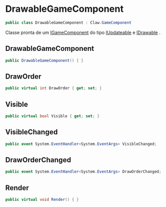 # DrawableGameComponent
```csharp
public class DrawableGameComponent : Claw.GameComponent
```
Classe pronta de um [IGameComponent](/API/Claw/IGameComponent#IGameComponent) do tipo [IUpdateable](/API/Claw/IUpdateable#IUpdateable) e [IDrawable](/API/Claw/IDrawable#IDrawable) .<br />
## DrawableGameComponent
```csharp
public DrawableGameComponent() { }
```
## DrawOrder
```csharp
public virtual int DrawOrder { get; set; } 
```
## Visible
```csharp
public virtual bool Visible { get; set; } 
```
## VisibleChanged
```csharp
public event System.EventHandler<System.EventArgs> VisibleChanged;
```
## DrawOrderChanged
```csharp
public event System.EventHandler<System.EventArgs> DrawOrderChanged;
```
## Render
```csharp
public virtual void Render() { }
```
